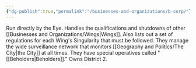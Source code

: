 ```yaml
---
{"dg-publish":true,"permalink":"/businesses-and-organizations/b-corp/"}
---
```


Run directly by the Eye. Handles the qualifications and shutdowns of other [[Businesses and Organizations/Wings\|Wings]]. Also lists out a set of regulations for each Wing's Singularity that must be followed. They manage the wide surveillance network that monitors [[Geography and Politics/The City\|the City]] at all times. They have special operatives called "[[Beholders\|Beholders]]." Owns District 2.
